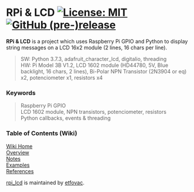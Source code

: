 # RPi &amp; LCD  [![License: MIT](https://img.shields.io/badge/License-MIT-blue.svg)](https://github.com/etfovac/rpi_lcd/blob/master/LICENSE) [![GitHub (pre-)release](https://img.shields.io/badge/releases--yellow.svg)](https://github.com/etfovac/rpi_lcd/releases/) 

**RPi &amp; LCD** is a project which uses Raspberry Pi GPIO and Python to display string messages on a LCD 16x2 module (2 lines, 16 chars per line). 
  
> SW: Python 3.7.3, adafruit_character_lcd, digitalio, threading  
> HW: Pi Model 3B  V1.2, LCD 1602 module (HD44780, 5V, Blue backlight, 16 chars, 2 lines), Bi-Polar NPN Transistor (2N3904 or eq) x2, potenciometer x1, resistors x4  

### Keywords  
> Raspberry Pi GPIO  
> LCD 1602 module, NPN transistors, potenciometer, resistors  
> Python callbacks, events & threading

### Table of Contents (Wiki)
[Wiki Home](https://github.com/etfovac/rpi_lcd/wiki)  
[Overview](https://github.com/etfovac/rpi_lcd/wiki/Overview)  
[Notes](https://github.com/etfovac/rpi_lcd/wiki/Notes)  
[Examples](https://github.com/etfovac/rpi_lcd/wiki/Examples)  
[References](https://github.com/etfovac/rpi_lcd/wiki/References)  



[rpi_lcd](https://github.com/etfovac/rpi_lcd) is maintained by [etfovac](https://github.com/etfovac).
